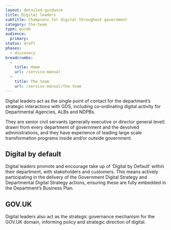 ```yaml
---
layout: detailed-guidance
title: Digital leaders
subtitle: Champions for digital throughout government
category: the-team
type: guide
audience:
  primary:
status: draft
phases:
  - discovery
breadcrumbs:
  -
    title: Home
    url: /service-manual
  -
    title: The team
    url: /service-manual/the-team
---
```


Digital leaders act as the single point of contact for the department’s strategic interactions with GDS, including co–ordinating digital activity for Departmental Agencies, ALBs and NDPBs.

They are senior civil servants (generally executive or director general level) drawn from every department of government and the devolved administrations, and they have experience of leading large scale transformation programs inside and/or outside government.

## Digital by default

Digital leaders promote and encourage take up of ‘Digital by Default’ within their department, with stakeholders and customers. This means actively participating in the delivery of the Government Digital Strategy and Departmental Digital Strategy actions, ensuring these are fully embedded in the Department’s Business Plan.

## GOV.UK

Digital leaders also act as the strategic governance mechanism for the GOV.UK domain, informing policy and strategic direction of digital.
